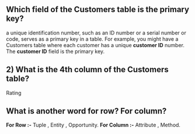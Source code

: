 ## Which field of the Customers table is the primary key?

a unique identification number, such as an ID number or a serial number or code, serves as a primary key in a table. For example, you might have a Customers table where each customer has a unique **customer ID** number. The **customer ID** field is the primary key.

## 2) What is the 4th column of the Customers table?
Rating

## What is another word for row? For column?
**For Row :-** Tuple , Entity , Opportunity.
**For Column :-** Attribute , Method.
